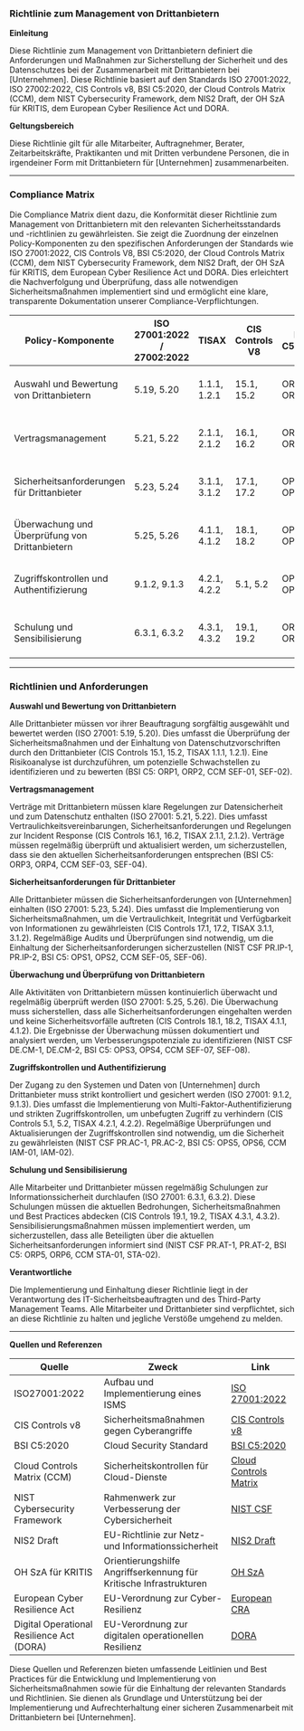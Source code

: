 ### Richtlinie zum Management von Drittanbietern

**Einleitung**

Diese Richtlinie zum Management von Drittanbietern definiert die Anforderungen und Maßnahmen zur Sicherstellung der Sicherheit und des Datenschutzes bei der Zusammenarbeit mit Drittanbietern bei [Unternehmen]. Diese Richtlinie basiert auf den Standards ISO 27001:2022, ISO 27002:2022, CIS Controls v8, BSI C5:2020, der Cloud Controls Matrix (CCM), dem NIST Cybersecurity Framework, dem NIS2 Draft, der OH SzA für KRITIS, dem European Cyber Resilience Act und DORA.

**Geltungsbereich**

Diese Richtlinie gilt für alle Mitarbeiter, Auftragnehmer, Berater, Zeitarbeitskräfte, Praktikanten und mit Dritten verbundene Personen, die in irgendeiner Form mit Drittanbietern für [Unternehmen] zusammenarbeiten.

---

### Compliance Matrix

Die Compliance Matrix dient dazu, die Konformität dieser Richtlinie zum Management von Drittanbietern mit den relevanten Sicherheitsstandards und -richtlinien zu gewährleisten. Sie zeigt die Zuordnung der einzelnen Policy-Komponenten zu den spezifischen Anforderungen der Standards wie ISO 27001:2022, CIS Controls V8, BSI C5:2020, der Cloud Controls Matrix (CCM), dem NIST Cybersecurity Framework, dem NIS2 Draft, der OH SzA für KRITIS, dem European Cyber Resilience Act und DORA. Dies erleichtert die Nachverfolgung und Überprüfung, dass alle notwendigen Sicherheitsmaßnahmen implementiert sind und ermöglicht eine klare, transparente Dokumentation unserer Compliance-Verpflichtungen.

| Policy-Komponente                                | ISO 27001:2022 / 27002:2022 | TISAX           | CIS Controls V8 | BSI C5:2020     | CCM         | NIST CSF       | NIS2          | OH SzA         | European CRA | DORA          |
|--------------------------------------------------|-----------------------------|-----------------|-----------------|-----------------|-------------|----------------|---------------|----------------|---------------|---------------|
| Auswahl und Bewertung von Drittanbietern         | 5.19, 5.20                  | 1.1.1, 1.2.1    | 15.1, 15.2      | ORP1, ORP2      | SEF-01, SEF-02 | ID.RA-1, ID.RA-2 | Artikel 5, 6.1 | Abschnitt 2.3 | Artikel 23    | Artikel 4     |
| Vertragsmanagement                               | 5.21, 5.22                  | 2.1.1, 2.1.2    | 16.1, 16.2      | ORP3, ORP4      | SEF-03, SEF-04 | ID.RM-1, ID.RM-2 | Artikel 5, 6.2 | Abschnitt 2.4 | Artikel 23    | Artikel 4     |
| Sicherheitsanforderungen für Drittanbieter       | 5.23, 5.24                  | 3.1.1, 3.1.2    | 17.1, 17.2      | OPS1, OPS2      | SEF-05, SEF-06 | PR.IP-1, PR.IP-2 | Artikel 6.3   | Abschnitt 2.5 | Artikel 23    | Artikel 4     |
| Überwachung und Überprüfung von Drittanbietern   | 5.25, 5.26                  | 4.1.1, 4.1.2    | 18.1, 18.2      | OPS3, OPS4      | SEF-07, SEF-08 | DE.CM-1, DE.CM-2 | Artikel 6.4   | Abschnitt 2.6 | Artikel 23    | Artikel 4     |
| Zugriffskontrollen und Authentifizierung         | 9.1.2, 9.1.3                | 4.2.1, 4.2.2    | 5.1, 5.2        | OPS5, OPS6      | IAM-01, IAM-02 | PR.AC-1, PR.AC-2 | Artikel 6.5   | Abschnitt 2.7 | Artikel 23    | Artikel 4     |
| Schulung und Sensibilisierung                    | 6.3.1, 6.3.2                | 4.3.1, 4.3.2    | 19.1, 19.2      | ORP5, ORP6      | STA-01, STA-02 | PR.AT-1, PR.AT-2 | Artikel 6.6   | Abschnitt 2.8 | Artikel 23    | Artikel 4     |

---

### Richtlinien und Anforderungen

**Auswahl und Bewertung von Drittanbietern**

Alle Drittanbieter müssen vor ihrer Beauftragung sorgfältig ausgewählt und bewertet werden (ISO 27001: 5.19, 5.20). Dies umfasst die Überprüfung der Sicherheitsmaßnahmen und der Einhaltung von Datenschutzvorschriften durch den Drittanbieter (CIS Controls 15.1, 15.2, TISAX 1.1.1, 1.2.1). Eine Risikoanalyse ist durchzuführen, um potenzielle Schwachstellen zu identifizieren und zu bewerten (BSI C5: ORP1, ORP2, CCM SEF-01, SEF-02).

**Vertragsmanagement**

Verträge mit Drittanbietern müssen klare Regelungen zur Datensicherheit und zum Datenschutz enthalten (ISO 27001: 5.21, 5.22). Dies umfasst Vertraulichkeitsvereinbarungen, Sicherheitsanforderungen und Regelungen zur Incident Response (CIS Controls 16.1, 16.2, TISAX 2.1.1, 2.1.2). Verträge müssen regelmäßig überprüft und aktualisiert werden, um sicherzustellen, dass sie den aktuellen Sicherheitsanforderungen entsprechen (BSI C5: ORP3, ORP4, CCM SEF-03, SEF-04).

**Sicherheitsanforderungen für Drittanbieter**

Alle Drittanbieter müssen die Sicherheitsanforderungen von [Unternehmen] einhalten (ISO 27001: 5.23, 5.24). Dies umfasst die Implementierung von Sicherheitsmaßnahmen, um die Vertraulichkeit, Integrität und Verfügbarkeit von Informationen zu gewährleisten (CIS Controls 17.1, 17.2, TISAX 3.1.1, 3.1.2). Regelmäßige Audits und Überprüfungen sind notwendig, um die Einhaltung der Sicherheitsanforderungen sicherzustellen (NIST CSF PR.IP-1, PR.IP-2, BSI C5: OPS1, OPS2, CCM SEF-05, SEF-06).

**Überwachung und Überprüfung von Drittanbietern**

Alle Aktivitäten von Drittanbietern müssen kontinuierlich überwacht und regelmäßig überprüft werden (ISO 27001: 5.25, 5.26). Die Überwachung muss sicherstellen, dass alle Sicherheitsanforderungen eingehalten werden und keine Sicherheitsvorfälle auftreten (CIS Controls 18.1, 18.2, TISAX 4.1.1, 4.1.2). Die Ergebnisse der Überwachung müssen dokumentiert und analysiert werden, um Verbesserungspotenziale zu identifizieren (NIST CSF DE.CM-1, DE.CM-2, BSI C5: OPS3, OPS4, CCM SEF-07, SEF-08).

**Zugriffskontrollen und Authentifizierung**

Der Zugang zu den Systemen und Daten von [Unternehmen] durch Drittanbieter muss strikt kontrolliert und gesichert werden (ISO 27001: 9.1.2, 9.1.3). Dies umfasst die Implementierung von Multi-Faktor-Authentifizierung und strikten Zugriffskontrollen, um unbefugten Zugriff zu verhindern (CIS Controls 5.1, 5.2, TISAX 4.2.1, 4.2.2). Regelmäßige Überprüfungen und Aktualisierungen der Zugriffskontrollen sind notwendig, um die Sicherheit zu gewährleisten (NIST CSF PR.AC-1, PR.AC-2, BSI C5: OPS5, OPS6, CCM IAM-01, IAM-02).

**Schulung und Sensibilisierung**

Alle Mitarbeiter und Drittanbieter müssen regelmäßig Schulungen zur Informationssicherheit durchlaufen (ISO 27001: 6.3.1, 6.3.2). Diese Schulungen müssen die aktuellen Bedrohungen, Sicherheitsmaßnahmen und Best Practices abdecken (CIS Controls 19.1, 19.2, TISAX 4.3.1, 4.3.2). Sensibilisierungsmaßnahmen müssen implementiert werden, um sicherzustellen, dass alle Beteiligten über die aktuellen Sicherheitsanforderungen informiert sind (NIST CSF PR.AT-1, PR.AT-2, BSI C5: ORP5, ORP6, CCM STA-01, STA-02).

**Verantwortliche**

Die Implementierung und Einhaltung dieser Richtlinie liegt in der Verantwortung des IT-Sicherheitsbeauftragten und des Third-Party Management Teams. Alle Mitarbeiter und Drittanbieter sind verpflichtet, sich an diese Richtlinie zu halten und jegliche Verstöße umgehend zu melden.

---

**Quellen und Referenzen**

| Quelle                                                                                          | Zweck                                                                  | Link                                                                                                             |
|-------------------------------------------------------------------------------------------------|------------------------------------------------------------------------|------------------------------------------------------------------------------------------------------------------|
| ISO27001:2022                                                                                   | Aufbau und Implementierung eines ISMS                                  | [ISO 27001:2022](https://www.iso.org/standard/27001)                                                             |
| CIS Controls v8                                                                                 | Sicherheitsmaßnahmen gegen Cyberangriffe                               | [CIS Controls v8](https://www.cisecurity.org/controls/v8)                                                        |
| BSI C5:2020                                                                                     | Cloud Security Standard                                                | [BSI C5:2020](https://www.bsi.bund.de/EN/Topics/CloudComputing/ComplianceControlsCatalogue/ComplianceControlsCatalogue_node.html) |
| Cloud Controls Matrix (CCM)                                                                     | Sicherheitskontrollen für Cloud-Dienste                                 | [Cloud Controls Matrix](https://cloudsecurityalliance.org/research/cloud-controls-matrix)                        |
| NIST Cybersecurity Framework                                                                    | Rahmenwerk zur Verbesserung der Cybersicherheit                        | [NIST CSF](https://www.nist.gov/cyberframework)                                                                  |
| NIS2 Draft                                                                                      | EU-Richtlinie zur Netz- und Informationssicherheit                      | [NIS2 Draft](https://eur-lex.europa.eu/legal-content/EN/TXT/?uri=CELEX%3A52020PC0823)                            |
| OH SzA für KRITIS                                                                               | Orientierungshilfe Angriffserkennung für Kritische Infrastrukturen     | [OH SzA](https://www.bsi.bund.de/SharedDocs/Downloads/DE/BSI/Kritis/BSI_Orientierungshilfe_Angriffserkennung.html)|
| European Cyber Resilience Act                                                                   | EU-Verordnung zur Cyber-Resilienz                                      | [European CRA](https://www.european-cyber-resilience-act.com)                                                    |
| Digital Operational Resilience Act (DORA)                                                       | EU-Verordnung zur digitalen operationellen Resilienz                   | [DORA](https://www.digital-operational-resilience-act.com)                                                       |

Diese Quellen und Referenzen bieten umfassende Leitlinien und Best Practices für die Entwicklung und Implementierung von Sicherheitsmaßnahmen sowie für die Einhaltung der relevanten Standards und Richtlinien. Sie dienen als Grundlage und Unterstützung bei der Implementierung und Aufrechterhaltung einer sicheren Zusammenarbeit mit Drittanbietern bei [Unternehmen].
